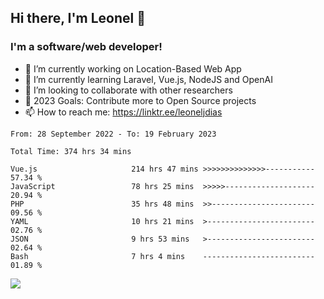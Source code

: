 ## Hi there, I'm Leonel 👋

### I'm a software/web developer!
- 🔭 I’m currently working on Location-Based Web App
- 🌱 I’m currently learning Laravel, Vue.js, NodeJS and OpenAI
- 👯 I’m looking to collaborate with other researchers
- 🥅 2023 Goals: Contribute more to Open Source projects
- 📫 How to reach me: https://linktr.ee/leoneljdias

<!--START_SECTION:waka-->

```text
From: 28 September 2022 - To: 19 February 2023

Total Time: 374 hrs 34 mins

Vue.js                     214 hrs 47 mins >>>>>>>>>>>>>>-----------   57.34 %
JavaScript                 78 hrs 25 mins  >>>>>--------------------   20.94 %
PHP                        35 hrs 48 mins  >>-----------------------   09.56 %
YAML                       10 hrs 21 mins  >------------------------   02.76 %
JSON                       9 hrs 53 mins   >------------------------   02.64 %
Bash                       7 hrs 4 mins    -------------------------   01.89 %
```

<!--END_SECTION:waka-->

![](https://komarev.com/ghpvc/?username=leoneljdias&color=blue&style=flat-square)
